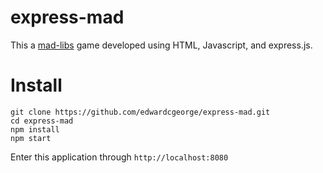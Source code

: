 # express-mad

This a [mad-libs](https://en.wikipedia.org/wiki/Mad_Libs) game developed using HTML, Javascript, and express.js.

# Install
```
git clone https://github.com/edwardcgeorge/express-mad.git
cd express-mad
npm install
npm start
```
Enter this application through `http://localhost:8080`

